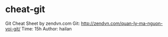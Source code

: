 # cheat-git
Git Cheat Sheet by zendvn.com
Git: http://zendvn.com/quan-ly-ma-nguon-voi-git/
Time: 15h
Author: hailan

